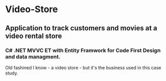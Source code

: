 # Video-Store
## Application to track customers and movies at a video rental store

### C# .NET MVVC ET with Entity Framwork for Code First Design and data managment.

Old fashined I know  - a video store - but it's the business used in this case study.

